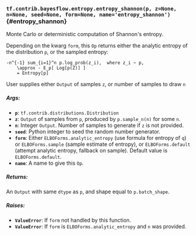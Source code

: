 ### `tf.contrib.bayesflow.entropy.entropy_shannon(p, z=None, n=None, seed=None, form=None, name='entropy_shannon')` {#entropy_shannon}

Monte Carlo or deterministic computation of Shannon's entropy.

Depending on the kwarg `form`, this `Op` returns either the analytic entropy
of the distribution `p`, or the sampled entropy:

```
-n^{-1} sum_{i=1}^n p.log_prob(z_i),  where z_i ~ p,
    \approx - E_p[ Log[p(Z)] ]
    = Entropy[p]
```

User supplies either `Output` of samples `z`, or number of samples to draw `n`

##### Args:


*  <b>`p`</b>: `tf.contrib.distributions.Distribution`
*  <b>`z`</b>: `Output` of samples from `p`, produced by `p.sample_n(n)` for some `n`.
*  <b>`n`</b>: Integer `Output`.  Number of samples to generate if `z` is not provided.
*  <b>`seed`</b>: Python integer to seed the random number generator.
*  <b>`form`</b>: Either `ELBOForms.analytic_entropy` (use formula for entropy of `q`)
    or `ELBOForms.sample` (sample estimate of entropy), or `ELBOForms.default`
    (attempt analytic entropy, fallback on sample).
    Default value is `ELBOForms.default`.
*  <b>`name`</b>: A name to give this `Op`.

##### Returns:

  An `Output` with same `dtype` as `p`, and shape equal to `p.batch_shape`.

##### Raises:


*  <b>`ValueError`</b>: If `form` not handled by this function.
*  <b>`ValueError`</b>: If `form` is `ELBOForms.analytic_entropy` and `n` was provided.


